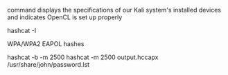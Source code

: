 
command displays the specifications of our Kali system's installed devices and indicates OpenCL is set up properly

hashcat -I 


WPA/WPA2 EAPOL hashes

hashcat -b -m 2500
hashcat -m 2500 output.hccapx /usr/share/john/password.lst
